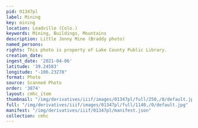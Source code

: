 ```yaml
---
pid: 01347pl
label: Mining
key: mining
location: Leadville (Colo.)
keywords: Mining, Buildings, Mountains
description: Little Jonny Mine (Braddy photo)
named_persons: 
rights: This photo is property of Lake County Public Library.
creation_date: 
ingest_date: '2021-04-06'
latitude: '39.24583'
longitude: "-106.23278"
format: Photo
source: Scanned Photo
order: '3874'
layout: cmhc_item
thumbnail: "/img/derivatives/iiif/images/01347pl/full/250,/0/default.jpg"
full: "/img/derivatives/iiif/images/01347pl/full/1140,/0/default.jpg"
manifest: "/img/derivatives/iiif/01347pl/manifest.json"
collection: cmhc
---
```

